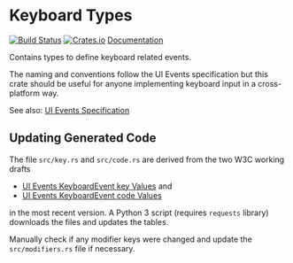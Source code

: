 Keyboard Types
==============
[![Build Status](https://travis-ci.org/pyfisch/keyboard-types.svg?branch=master)](https://travis-ci.org/pyfisch/keyboard-types)
[![Crates.io](https://img.shields.io/crates/v/keyboard-types.svg)](https://crates.io/crates/keyboard-types)
[Documentation](https://docs.rs/keyboard-types)

Contains types to define keyboard related events.

The naming and conventions follow the UI Events specification
but this crate should be useful for anyone implementing keyboard
input in a cross-platform way.

See also: [UI Events Specification](https://w3c.github.io/uievents/)

Updating Generated Code
-----------------------

The file `src/key.rs` and `src/code.rs` are derived from the two 
W3C working drafts

* [UI Events KeyboardEvent key Values](https://w3c.github.io/uievents-key/) and
* [UI Events KeyboardEvent code Values](https://w3c.github.io/uievents-code/)

in the most recent version. A Python 3 script (requires `requests` library)
downloads the files and updates the tables.

Manually check if any modifier keys were changed and update the
`src/modifiers.rs` file if necessary.

